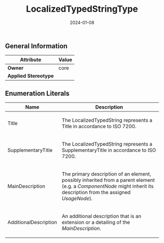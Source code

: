 ﻿---
title: LocalizedTypedStringType
toc: false
type: specs
date: "2024-01-08"
draft: false
specification: VEC
version: 2.1.0
documentType: "Recommendation"
elementType: Class
classes:
  - LocalizedTypedStringType
menu_name: vec-2.1.0
---


## General Information

| Attribute               | Value |
|-------------------------|-------|
| **Owner**               | core |
| **Applied Stereotype**  |   |

## Enumeration Literals
| Name          | **Description** |
|---------------|-----------------|
| Title | <p> The LocalizedTypedString represents a Title in accordance to ISO 7200.      </p> |
| SupplementaryTitle | <p> The LocalizedTypedString represents a SupplementaryTitle in accordance to ISO 7200.      </p> |
| MainDescription | <p> The primary description of an element, possibly inherited from a parent element (e.g. a <i>ComponentNode</i> might inherit its description from the assigned <i>UsageNode</i>).      </p> |
| AdditionalDescription | <p> An additional description that is an extension or a detailing of the <i>MainDescription</i>.      </p> |
